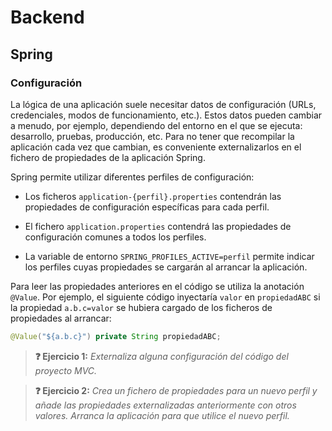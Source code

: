 # Backend

## Spring

### Configuración

La lógica de una aplicación suele necesitar datos de configuración (URLs, credenciales, modos de funcionamiento, etc.). Estos datos pueden cambiar a menudo, por ejemplo, dependiendo del entorno en el que se ejecuta: desarrollo, pruebas, producción, etc. Para no tener que recompilar la aplicación cada vez que cambian, es conveniente externalizarlos en el fichero de propiedades de la aplicación Spring.

Spring permite utilizar diferentes perfiles de configuración:

- Los ficheros `application-{perfil}.properties` contendrán las propiedades de configuración específicas para cada perfil.

- El fichero `application.properties` contendrá las propiedades de configuración comunes a todos los perfiles.

- La variable de entorno `SPRING_PROFILES_ACTIVE=perfil` permite indicar los perfiles cuyas propiedades se cargarán al arrancar la aplicación.

Para leer las propiedades anteriores en el código se utiliza la anotación `@Value`. Por ejemplo, el siguiente código inyectaría `valor` en `propiedadABC` si la propiedad `a.b.c=valor` se hubiera cargado de los ficheros de propiedades al arrancar:

```java
@Value("${a.b.c}") private String propiedadABC;
```

> **❓ Ejercicio 1:** _Externaliza alguna configuración del código del proyecto MVC._

> **❓ Ejercicio 2:** _Crea un fichero de propiedades para un nuevo perfil y añade las propiedades externalizadas anteriormente con otros valores. Arranca la aplicación para que utilice el nuevo perfil._
